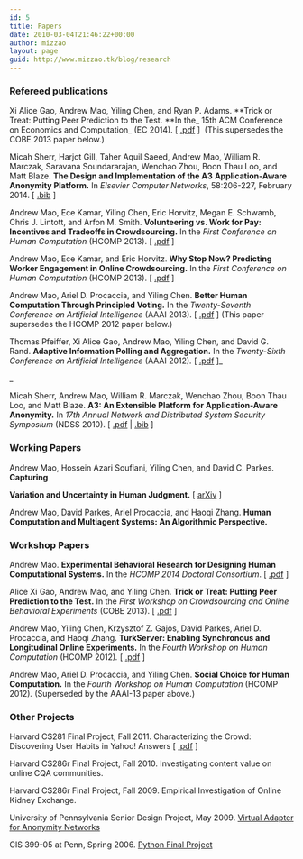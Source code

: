 ```yaml
---
id: 5
title: Papers
date: 2010-03-04T21:46:22+00:00
author: mizzao
layout: page
guid: http://www.mizzao.tk/blog/research
---
```

### Refereed publications

Xi Alice Gao, Andrew Mao, Yiling Chen, and Ryan P. Adams. **Trick or Treat: Putting Peer Prediction to the Test. **In the_ 15th ACM Conference on Economics and Computation_ (EC 2014). [ <a href="https://dl.dropboxusercontent.com/u/13229094/papers/EC13_peerprediction.pdf" target="_blank">.pdf</a> ]  (This supersedes the COBE 2013 paper below.)

Micah Sherr, Harjot Gill, Taher Aquil Saeed, Andrew Mao, William R. Marczak, Saravana Soundararajan, Wenchao Zhou, Boon Thau Loo, and Matt Blaze. **The Design and Implementation of the A3** **Application-Aware Anonymity Platform.** In _Elsevier Computer Networks_, 58:206-227, February 2014. [ [.bib](https://security.cs.georgetown.edu/~msherr/reviewed_bib.html#a3-net-journal) ]

Andrew Mao, Ece Kamar, Yiling Chen, Eric Horvitz, Megan E. Schwamb, Chris J. Lintott, and Arfon M. Smith. **Volunteering vs. Work for Pay: Incentives and Tradeoffs in Crowdsourcing.** In the _First Conference on Human Computation_ (HCOMP 2013). [ <a href="https://dl.dropboxusercontent.com/u/13229094/papers/HCOMP13_incentives.pdf" target="_blank">.pdf</a> ]

Andrew Mao, Ece Kamar, and Eric Horvitz. **Why Stop Now? Predicting Worker Engagement in Online Crowdsourcing.** In the _First Conference on Human Computation_ (HCOMP 2013). [ <a href="https://dl.dropboxusercontent.com/u/13229094/papers/HCOMP13_engagement.pdf" target="_blank">.pdf</a> ]

Andrew Mao, Ariel D. Procaccia, and Yiling Chen. **Better Human Computation Through Principled Voting.** In the _Twenty-Seventh Conference on Artificial Intelligence_ (AAAI 2013). [ <a href="https://dl.dropboxusercontent.com/u/13229094/papers/voting.pdf" target="_blank">.pdf</a> ] (This paper supersedes the HCOMP 2012 paper below.)

Thomas Pfeiffer, Xi Alice Gao, Andrew Mao, Yiling Chen, and David G. Rand. **Adaptive Information Polling and Aggregation.** In the  _Twenty-Sixth Conference on Artificial Intelligence_ (AAAI 2012)_._ [ [.pdf](http://www.andrewmao.net/blog/wp-content/uploads/2010/03/adaptivepolling_AIW2012.pdf) ]_
  
_ 

Micah Sherr, Andrew Mao, William R. Marczak, Wenchao Zhou, Boon Thau Loo, and Matt Blaze. **A3: An Extensible Platform for Application-Aware Anonymity.** In _17th Annual Network and Distributed System Security Symposium_ (NDSS 2010). [ <a href="http://www.chopsticksandlox.com/papers/a3-ndss.pdf" target="_blank">.pdf</a> | <a href="http://www.cs.georgetown.edu/~msherr/reviewed_bib.html#a3-ndss" target="_blank">.bib</a> ]

### Working Papers

Andrew Mao, Hossein Azari Soufiani, Yiling Chen, and David C. Parkes. **Capturing**
  
**Variation and Uncertainty in Human Judgment.** [ <a href="http://arxiv.org/abs/1311.0251" target="_blank">arXiv</a> ]

Andrew Mao, David Parkes, Ariel Procaccia, and Haoqi Zhang. **Human Computation and Multiagent Systems: An Algorithmic Perspective.**

### Workshop Papers

Andrew Mao. **Experimental Behavioral Research for Designing Human Computational Systems.** In the _HCOMP 2014 Doctoral Consortium_. [ <a href="https://dl.dropboxusercontent.com/u/13229094/papers/HCOMP14_dc.pdf" target="_blank">.pdf</a> ]

Alice Xi Gao, Andrew Mao, and Yiling Chen. **Trick or Treat: Putting Peer Prediction to the Test.** In the _First Workshop on Crowdsourcing and Online Behavioral Experiments_ (COBE 2013). [ <a href="https://dl.dropboxusercontent.com/u/13229094/papers/COBE13_peerprediction.pdf" target="_blank">.pdf</a> ]

Andrew Mao, Yiling Chen, Krzysztof Z. Gajos, David Parkes, Ariel D. Procaccia, and Haoqi Zhang. **TurkServer: Enabling Synchronous and Longitudinal Online Experiments.** In the _Fourth Workshop on Human Computation_ (HCOMP 2012)_._ [ <a href="https://dl.dropboxusercontent.com/u/13229094/papers/turkserver.pdf" target="_blank">.pdf</a> ]

Andrew Mao, Ariel D. Procaccia, and Yiling Chen. **Social Choice for Human Computation.** In the _Fourth Workshop on Human Computation_ (HCOMP 2012)_._ (Superseded by the AAAI-13 paper above.)

### Other Projects

Harvard CS281 Final Project, Fall 2011. Characterizing the Crowd: Discovering User Habits in Yahoo! Answers [ [.pdf](https://dl.dropboxusercontent.com/u/13229094/papers/CS281_report.pdf) ]

Harvard CS286r Final Project, Fall 2010. Investigating content value on online CQA communities.

Harvard CS286r Final Project, Fall 2009. Empirical Investigation of Online Kidney Exchange.

University of Pennsylvania Senior Design Project, May 2009. [Virtual Adapter for Anonymity Networks](http://www.mizzao.tk/a3_frame)

CIS 399-05 at Penn, Spring 2006. [Python Final Project](http://www.mizzao.tk/cse39905)